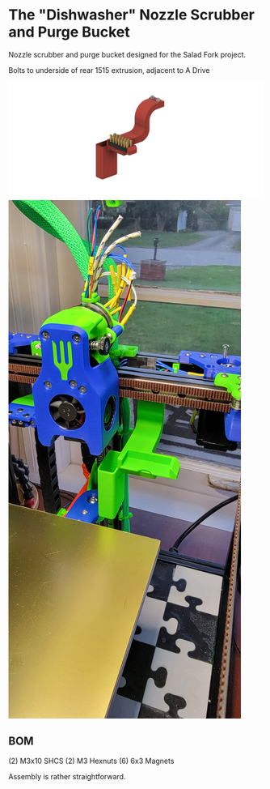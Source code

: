 # The "Dishwasher" Nozzle Scrubber and Purge Bucket

Nozzle scrubber and purge bucket designed for the Salad Fork project.

Bolts to underside of rear 1515 extrusion, adjacent to A Drive

![The Dishwasher](/MODS/Dishwasher/Dishwasher_Model.png)
![Installed](/MODS/Dishwasher/Dishwasher_Installed.jpg)

## BOM
(2) M3x10 SHCS
(2) M3 Hexnuts
(6) 6x3 Magnets

Assembly is rather straightforward.
